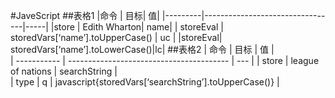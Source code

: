 #JaveScript
##表格1
|命令           |	目标|	值|
|---------|---------------------------------|-----|
|store    |	Edith Wharton|	name| 
| storeEval | storedVars[‘name’].toUpperCase()           | uc    | 
|storeEval|	storedVars[‘name’].toLowerCase()|lc|
##表格2
|  命令                       |                 目标                                                            |   值  |    
| ----------- | ---------------------------------------- | --- |
| store       | league of nations |  searchString   |     
| type | q           | javascript{storedVars[‘searchString’].toUpperCase()}    |